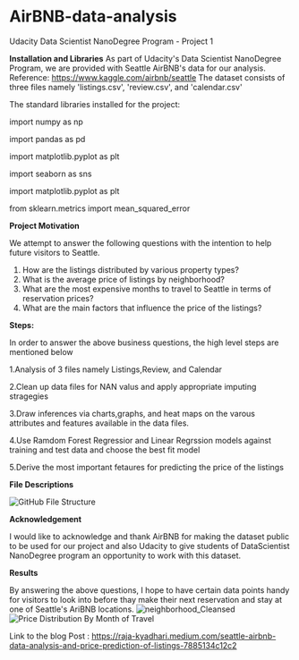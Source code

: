 # AirBNB-data-analysis
Udacity Data Scientist NanoDegree Program - Project 1

**Installation and Libraries**
As part of Udacity's Data Scientist NanoDegree Program, we are provided with Seattle AirBNB's data for our analysis.
Reference: https://www.kaggle.com/airbnb/seattle
The dataset consists of three files namely 'listings.csv', 'review.csv', and 'calendar.csv'

The standard libraries installed for the project:

import numpy as np

import pandas as pd

import matplotlib.pyplot as plt

import seaborn as sns

import matplotlib.pyplot as plt

from sklearn.metrics import mean_squared_error

**Project Motivation**

We attempt to answer the following questions with the intention to help future visitors to Seattle.

1. How are the listings distributed by various property types?
2. What is the average price of listings by neighborhood?
3. What are the most expensive months to travel to Seattle in terms of reservation prices?
4. What are the main factors that influence the price of the listings?

**Steps:**

In order to answer the above business questions, the high level steps are mentioned below

1.Analysis of 3 files namely Listings,Review, and Calendar

2.Clean up data files for NAN valus and apply appropriate imputing stragegies

3.Draw inferences via charts,graphs, and heat maps on the varous attributes and features available in the data files.

4.Use Ramdom Forest Regressior and Linear Regrssion models against training and test data and choose the best fit model

5.Derive the most important fetaures for predicting the price of the listings

**File Descriptions**

![GitHub File Structure](https://user-images.githubusercontent.com/85522420/121435130-3d116f80-c933-11eb-9427-d779d4682046.png)


**Acknowledgement**

I would like to acknowledge and thank AirBNB for making the dataset public to be used for our project and also Udacity to give students of DataScientist NanoDegree program an opportunity to work with this dataset.

**Results**

By answering the above questions, I hope to have certain data points handy for visitors to look into before thay make their next reservation and stay at one of Seattle's AriBNB locations.
![neighborhood_Cleansed](https://user-images.githubusercontent.com/85522420/121436343-426fb980-c935-11eb-8575-b2111ecf2120.png)
![Price Distribution By Month of Travel](https://user-images.githubusercontent.com/85522420/121436364-4a2f5e00-c935-11eb-8b62-279516cb8425.png)


Link to the blog Post : https://raja-kyadhari.medium.com/seattle-airbnb-data-analysis-and-price-prediction-of-listings-7885134c12c2
